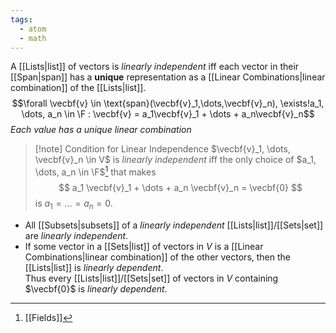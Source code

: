 ```yaml
---
tags:
  - atom
  - math
---
```

A [[Lists|list]] of vectors is *linearly independent* iff each vector in their [[Span|span]] has a **unique** representation as a [[Linear Combinations|linear combination]] of the [[Lists|list]]. 
$$\forall \vecbf{v} \in \text{span}(\vecbf{v}_1,\dots,\vecbf{v}_n), \exists!a_1, \dots, a_n \in \F : \vecbf{v} = a_1\vecbf{v}_1 + \dots + a_n\vecbf{v}_n$$
*Each value has a unique linear combination*

> [!note] Condition for Linear Independence
> $\vecbf{v}_1, \dots, \vecbf{v}_n \in V$ is *linearly independent* iff the only choice of $a_1, \dots, a_n \in \F$[^1] that makes
> $$ a_1 \vecbf{v}_1 + \dots + a_n \vecbf{v}_n = \vecbf{0} $$
> is $a_1 = \dots = a_n = 0$.

- All [[Subsets|subsets]] of a *linearly independent* [[Lists|list]]/[[Sets|set]] are *linearly independent*.
- If some vector in a [[Sets|list]] of vectors in $V$ is a [[Linear Combinations|linear combination]] of the other vectors, then the [[Lists|list]] is *linearly dependent*. <br>Thus every [[Lists|list]]/[[Sets|set]] of vectors in $V$ containing $\vecbf{0}$ is *linearly dependent*.

[^1]: [[Fields]]